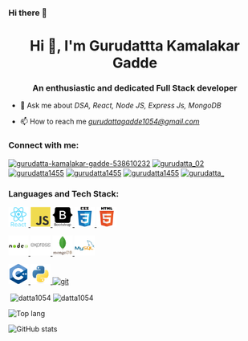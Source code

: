 ### Hi there 👋
<h1 align="center">Hi 👋, I'm Gurudattta Kamalakar Gadde</h1>
<h3 align="center">An enthusiastic and dedicated Full Stack developer</h3>


- 💬 Ask me about *DSA, React, Node JS, Express Js, MongoDB*

- 📫 How to reach me *gurudattagadde1054@gmail.com*

<h3 align="left">Connect with me:</h3>
<p align="left">
<a href="https://linkedin.com/in/gurudatta-kamalakar-gadde-538610232" target="blank"><img align="center" src="https://raw.githubusercontent.com/rahuldkjain/github-profile-readme-generator/master/src/images/icons/Social/linked-in-alt.svg" alt="gurudatta-kamalakar-gadde-538610232" height="30" width="40" /></a>
  <a href="https://www.leetcode.com/gurudatta_02" target="blank"><img align="center" src="https://raw.githubusercontent.com/rahuldkjain/github-profile-readme-generator/master/src/images/icons/Social/leet-code.svg" alt="gurudatta_02" height="30" width="40" /></a>
  <a href="https://auth.geeksforgeeks.org/user/gurudatta1455" target="blank"><img align="center" src="https://raw.githubusercontent.com/rahuldkjain/github-profile-readme-generator/master/src/images/icons/Social/geeks-for-geeks.svg" alt="gurudatta1455" height="30" width="40" /></a>
<a href="https://www.codechef.com/users/gurudatta1455" target="blank"><img align="center" src="https://cdn.jsdelivr.net/npm/simple-icons@3.1.0/icons/codechef.svg" alt="gurudatta1455" height="30" width="40" /></a>
<a href="https://www.hackerrank.com/gurudatta1455" target="blank"><img align="center" src="https://raw.githubusercontent.com/rahuldkjain/github-profile-readme-generator/master/src/images/icons/Social/hackerrank.svg" alt="gurudatta1455" height="30" width="40" /></a>
<a href="https://codeforces.com/profile/gurudatta_" target="blank"><img align="center" src="https://raw.githubusercontent.com/rahuldkjain/github-profile-readme-generator/master/src/images/icons/Social/codeforces.svg" alt="gurudatta_" height="30" width="40" /></a>

</p>

<h3 align="left">Languages and Tech Stack:</h3>
<p align="left"> 
  <a href="https://reactjs.org/" target="_blank" rel="noreferrer"> <img src="https://raw.githubusercontent.com/devicons/devicon/master/icons/react/react-original-wordmark.svg" alt="react" width="40" height="40"/> </a> 
    <a href="https://developer.mozilla.org/en-US/docs/Web/JavaScript" target="_blank" rel="noreferrer"> <img src="https://raw.githubusercontent.com/devicons/devicon/master/icons/javascript/javascript-original.svg" alt="javascript" width="40" height="40"/> </a>
  <a href="https://getbootstrap.com" target="_blank" rel="noreferrer"> <img src="https://raw.githubusercontent.com/devicons/devicon/master/icons/bootstrap/bootstrap-plain-wordmark.svg" alt="bootstrap" width="40" height="40"/> </a>
  <a href="https://www.w3schools.com/css/" target="_blank" rel="noreferrer"> <img src="https://raw.githubusercontent.com/devicons/devicon/master/icons/css3/css3-original-wordmark.svg" alt="css3" width="40" height="40"/> </a>
    <a href="https://www.w3.org/html/" target="_blank" rel="noreferrer"> <img src="https://raw.githubusercontent.com/devicons/devicon/master/icons/html5/html5-original-wordmark.svg" alt="html5" width="40" height="40"/> </a>

   <a href="https://nodejs.org" target="_blank" rel="noreferrer"> <img src="https://raw.githubusercontent.com/devicons/devicon/master/icons/nodejs/nodejs-original-wordmark.svg" alt="nodejs" width="40" height="40"/> </a>
  <a href="https://expressjs.com" target="_blank" rel="noreferrer"> <img src="https://raw.githubusercontent.com/devicons/devicon/master/icons/express/express-original-wordmark.svg" alt="express" width="40" height="40"/> </a>
   <a href="https://www.mongodb.com/" target="_blank" rel="noreferrer"> <img src="https://raw.githubusercontent.com/devicons/devicon/master/icons/mongodb/mongodb-original-wordmark.svg" alt="mongodb" width="40" height="40"/> </a>
  <a href="https://www.mysql.com/" target="_blank" rel="noreferrer"> <img src="https://raw.githubusercontent.com/devicons/devicon/master/icons/mysql/mysql-original-wordmark.svg" alt="mysql" width="40" height="40"/> </a>
  
 </a> <a href="https://www.w3schools.com/cpp/" target="_blank" rel="noreferrer"> <img src="https://raw.githubusercontent.com/devicons/devicon/master/icons/cplusplus/cplusplus-original.svg" alt="cplusplus" width="40" height="40"/> </a> 
  <a href="https://www.python.org" target="_blank" rel="noreferrer"> <img src="https://raw.githubusercontent.com/devicons/devicon/master/icons/python/python-original.svg" alt="python" width="40" height="40"/> </a>
  <a href="https://git-scm.com/" target="_blank" rel="noreferrer"> <img src="https://www.vectorlogo.zone/logos/git-scm/git-scm-icon.svg" alt="git" width="40" height="40"/> </a>
  </p>
  
<span>&nbsp;<img align="center" src="https://github-readme-stats.vercel.app/api?username=datta1054&show_icons=true&locale=en" alt="datta1054" /></span>
<span><img align="center" src="https://github-readme-streak-stats.herokuapp.com/?user=datta1054&" alt="datta1054" /></span>

![Top lang](https://github-readme-stats.vercel.app/api/top-langs/?username=nandanVasistaBH29&show_icons=true&theme=radical)

![GitHub stats](https://github-readme-stats.vercel.app/api?username=nandanVasistaBH29&count_private=true&show_icons=true&theme=radical)
<!--
**nandanVasistaBH29/nandanVasistaBH29** is a ✨ _special_ ✨ repository because its `README.md` (this file) appears on your GitHub profile.

Here are some ideas to get you started:

- 🔭 I’m currently working on ...
- 🌱 I’m currently learning ...
- 👯 I’m looking to collaborate on ...
- 🤔 I’m looking for help with ...
- 💬 Ask me about ...
- 📫 How to reach me: ...
- 😄 Pronouns: ...
- ⚡ Fun fact: ...
-->
